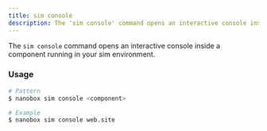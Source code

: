 ```yaml
---
title: sim console
description: The 'sim console' command opens an interactive console inside a component running in your local simulated-production environment.
---
```


The `sim console` command opens an interactive console inside a component running in your sim environment.

### Usage
```bash
# Pattern
$ nanobox sim console <component>

# Example
$ nanobox sim console web.site
```
